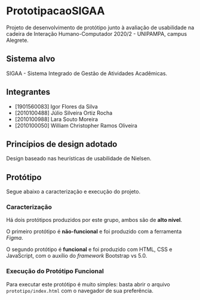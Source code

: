 # PrototipacaoSIGAA
Projeto de desenvolvimento de protótipo junto à avaliação de usabilidade na cadeira de Interação Humano-Computador 2020/2 - UNIPAMPA, campus Alegrete.

## Sistema alvo
SIGAA - Sistema Integrado de Gestão de Atividades Acadêmicas.

## Integrantes
* [1901560083] Igor Flores da Silva
* [2010100488] Júlio Silveira Ortiz Rocha
* [2010100988] Lara Souto Moreira
* [2010100050] William Christopher Ramos Oliveira

## Princípios de design adotado
Design baseado nas heurísticas de usabilidade de Nielsen.

## Protótipo
Segue abaixo a caracterização e execução do projeto.

### Caracterização
Há dois protótipos produzidos por este grupo, ambos são de **alto nível**.

O primeiro protótipo é **não-funcional** e foi produzido com a ferramenta *Figma*.

O segundo protótipo é **funcional** e foi produzido com HTML, CSS e JavaScript, com o auxílio do *framework* Bootstrap vs 5.0.

### Execução do Protótipo Funcional
Para executar este protótipo é muito simples: basta abrir o arquivo `prototipo/index.html`  com o navegador de sua preferência.
